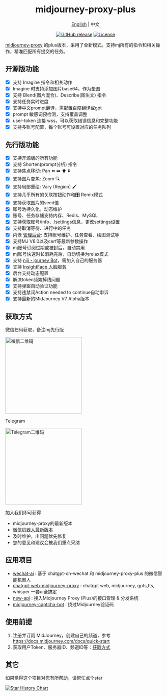 <div align="center">

<h1 align="center">midjourney-proxy-plus</h1>

[English](./README_US.md) | 中文

[![GitHub release](https://img.shields.io/static/v1?label=release&message=v3.8.2&color=blue)](https://github.com/litter-coder/midjourney-proxy-plus)
[![License](https://img.shields.io/badge/license-Apache%202-4EB1BA.svg)](https://www.apache.org/licenses/LICENSE-2.0.html)

</div>

[midjourney-proxy](https://github.com/novicezk/midjourney-proxy) 的plus版本，采用了全新模式。支持mj所有的指令和相关操作，精准匹配所有提交的任务。

## 开源版功能
- [x] 支持 Imagine 指令和相关动作
- [x] Imagine 时支持添加图片base64，作为垫图
- [x] 支持 Blend(图片混合)、Describe(图生文) 指令
- [x] 支持任务实时进度
- [x] 支持中文prompt翻译，需配置百度翻译或gpt
- [x] prompt 敏感词预检测，支持覆盖调整
- [x] user-token 连接 wss，可以获取错误信息和完整功能
- [x] 支持多账号配置，每个账号可设置对应的任务队列

## 先行版功能
- [x] 支持开源版的所有功能
- [x] 支持 Shorten(prompt分析) 指令
- [x] 支持焦点移动: Pan ⬅️ ➡️ ⬆️ ⬇️
- [x] 支持图片变焦: Zoom 🔍
- [x] 支持局部重绘: Vary (Region) 🖌
- [x] 支持几乎所有的关联按钮动作和🎛️ Remix模式
- [x] 支持获取图片的seed值
- [x] 账号池持久化，动态维护
- [x] 账号、任务存储支持内存、Redis、MySQL
- [x] 支持获取账号/info、/settings信息，更改settings设置
- [x] 支持取消等待、进行中的任务
- [x] 内嵌 [管理后台](https://github.com/litter-coder/midjourney-proxy-admin): 支持账号维护、任务查看、绘图测试等
- [x] 支持MJ V6.0以及cerf等最新参数操作
- [x] mj账号订阅过期或被封后，自动禁用
- [x] mj账号快速时长消耗完后，自动切换为relax模式
- [x] 支持 [niji・journey Bot](https://discord.com/invite/nijijourney)，需加入自己的服务器
- [x] 支持 [InsightFace 人脸服务](https://discord.com/api/oauth2/authorize?client_id=1090660574196674713&permissions=274877945856&scope=bot)
- [x] 后台支持动态配置 
- [x] 解决token频繁掉线问题
- [x] 支持弹窗自动验证功能
- [x] 支持违禁词Action needed to continue自动申诉
- [x] 支持最新的MidJourney V7 Alpha版本

## 获取方式

微信扫码获取，备注mj先行版

 <img src="https://raw.githubusercontent.com/litter-coder/midjourney-proxy-plus/main/docs/manager-qrcode.jpeg" width="240" alt="微信二维码"/>

Telegram

 <img src="https://raw.githubusercontent.com/litter-coder/midjourney-proxy-plus/main/docs/telegram-qrcode.png" width="240" alt="Telegram二维码"/>

加入我们即可获得

- midjourney-proxy的最新版本
- [微信机器人最新版本](https://github.com/litter-coder/wechat-ai)
- 及时维护，出问题优先修复
- 您的意见和建议会被我们重点采纳

## 应用项目
- [wechat-ai](https://github.com/litter-coder/wechat-ai) : 基于 chatgpt-on-wechat 和 midjourney-proxy-plus 的微信智能机器人
- [chatgpt-web-midjourney-proxy](https://github.com/Dooy/chatgpt-web-midjourney-proxy) : chatgpt web, midjourney, gpts,tts, whisper 一套ui全搞定
- [new-api](https://github.com/Calcium-Ion/new-api) : 接入Midjourney Proxy (Plus)的接口管理 & 分发系统
- [midjourney-captcha-bot](https://github.com/ye4241/midjourney-captcha-bot) : 绕过Midjourney验证码

## 使用前提
1. 注册并订阅 MidJourney，创建自己的频道，参考 https://docs.midjourney.com/docs/quick-start
2. 获取用户Token、服务器ID、频道ID等：[获取方式](./docs/discord-params.md)

## 其它
如果觉得这个项目对您有所帮助，请帮忙点个star

[![Star History Chart](https://api.star-history.com/svg?repos=litter-coder/midjourney-proxy-plus&type=Date)](https://star-history.com/#litter-coder/midjourney-proxy-plus&Date)
